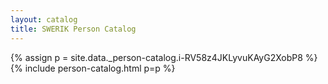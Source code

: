```yaml
---
layout: catalog
title: SWERIK Person Catalog
---
```

{% assign p = site.data._person-catalog.i-RV58z4JKLyvuKAyG2XobP8 %}
{% include person-catalog.html p=p %}

